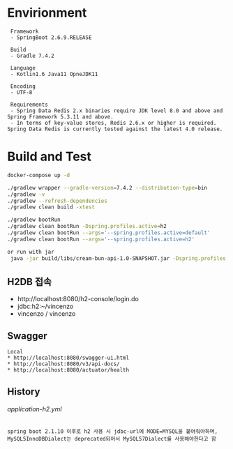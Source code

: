 # Envirionment
```
 Framework
 - SpringBoot 2.6.9.RELEASE

 Build
 - Gradle 7.4.2

 Language
 - Kotlin1.6 Java11 OpneJDK11

 Encoding
 - UTF-8

 Requirements
 - Spring Data Redis 2.x binaries require JDK level 8.0 and above and Spring Framework 5.3.11 and above.
 - In terms of key-value stores, Redis 2.6.x or higher is required. Spring Data Redis is currently tested against the latest 4.0 release.

```

# Build and Test
```bash
docker-compose up -d
```

```bash
./gradlew wrapper --gradle-version=7.4.2 --distribution-type=bin
./gradlew -v
./gradlew --refresh-dependencies
./gradlew clean build -xtest
```

```bash
./gradlew bootRun
./gradlew clean bootRun -Dspring.profiles.active=h2
./gradlew clean bootRun --args='--spring.profiles.active=default'
./gradlew clean bootRun --args='--spring.profiles.active=h2'

or run with jar
 java -jar build/libs/cream-bun-api-1.0-SNAPSHOT.jar -Dspring.profiles.active=default
```

## H2DB 접속
- http://localhost:8080/h2-console/login.do
- jdbc:h2:~/vincenzo
- vincenzo / vincenzo


## Swagger
```
Local
* http://localhost:8080/swagger-ui.html
* http://localhost:8080/v3/api-docs/
* http://localhost:8080/actuator/health

```

## History
###### application-h2.yml
```
spring boot 2.1.10 이후로 h2 사용 시 jdbc-url에 MODE=MYSQL을 붙여줘야하며, MySQL5InnoDBDialect는 deprecated되어서 MySQL57Dialect를 사용해야한다고 함
```
